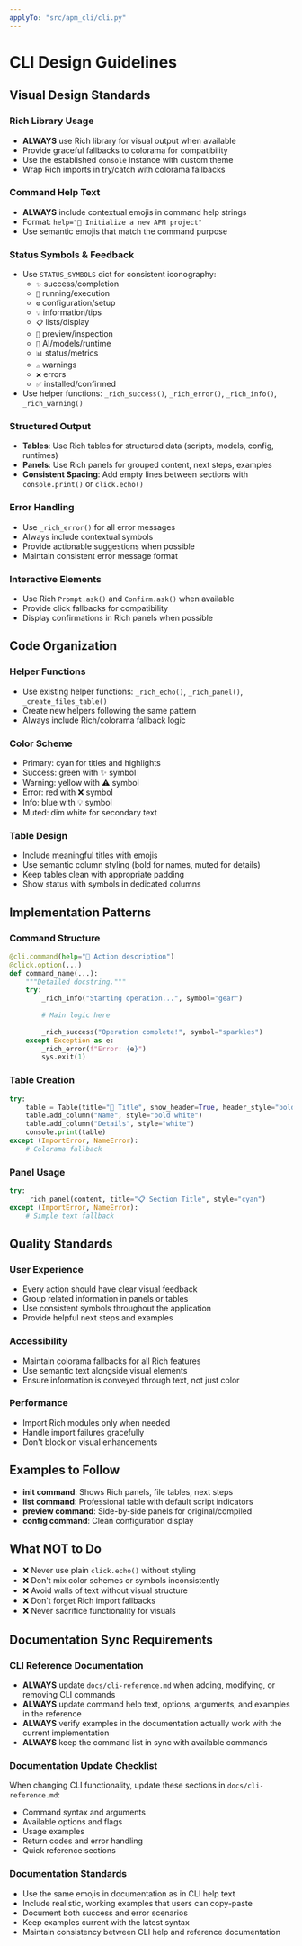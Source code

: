 ```yaml
---
applyTo: "src/apm_cli/cli.py"
---
```


# CLI Design Guidelines

## Visual Design Standards

### Rich Library Usage
- **ALWAYS** use Rich library for visual output when available
- Provide graceful fallbacks to colorama for compatibility
- Use the established `console` instance with custom theme
- Wrap Rich imports in try/catch with colorama fallbacks

### Command Help Text
- **ALWAYS** include contextual emojis in command help strings
- Format: `help="🚀 Initialize a new APM project"`
- Use semantic emojis that match the command purpose

### Status Symbols & Feedback
- Use `STATUS_SYMBOLS` dict for consistent iconography:
  - `✨` success/completion
  - `🚀` running/execution
  - `⚙️` configuration/setup
  - `💡` information/tips
  - `📋` lists/display
  - `👀` preview/inspection
  - `🤖` AI/models/runtime
  - `📊` status/metrics
  - `⚠️` warnings
  - `❌` errors
  - `✅` installed/confirmed
- Use helper functions: `_rich_success()`, `_rich_error()`, `_rich_info()`, `_rich_warning()`

### Structured Output
- **Tables**: Use Rich tables for structured data (scripts, models, config, runtimes)
- **Panels**: Use Rich panels for grouped content, next steps, examples
- **Consistent Spacing**: Add empty lines between sections with `console.print()` or `click.echo()`

### Error Handling
- Use `_rich_error()` for all error messages
- Always include contextual symbols
- Provide actionable suggestions when possible
- Maintain consistent error message format

### Interactive Elements
- Use Rich `Prompt.ask()` and `Confirm.ask()` when available
- Provide click fallbacks for compatibility
- Display confirmations in Rich panels when possible

## Code Organization

### Helper Functions
- Use existing helper functions: `_rich_echo()`, `_rich_panel()`, `_create_files_table()`
- Create new helpers following the same pattern
- Always include Rich/colorama fallback logic

### Color Scheme
- Primary: cyan for titles and highlights
- Success: green with ✨ symbol
- Warning: yellow with ⚠️ symbol  
- Error: red with ❌ symbol
- Info: blue with 💡 symbol
- Muted: dim white for secondary text

### Table Design
- Include meaningful titles with emojis
- Use semantic column styling (bold for names, muted for details)
- Keep tables clean with appropriate padding
- Show status with symbols in dedicated columns

## Implementation Patterns

### Command Structure
```python
@cli.command(help="🚀 Action description")
@click.option(...)
def command_name(...):
    """Detailed docstring."""
    try:
        _rich_info("Starting operation...", symbol="gear")
        
        # Main logic here
        
        _rich_success("Operation complete!", symbol="sparkles")
    except Exception as e:
        _rich_error(f"Error: {e}")
        sys.exit(1)
```

### Table Creation
```python
try:
    table = Table(title="🚀 Title", show_header=True, header_style="bold cyan")
    table.add_column("Name", style="bold white")
    table.add_column("Details", style="white")
    console.print(table)
except (ImportError, NameError):
    # Colorama fallback
```

### Panel Usage
```python
try:
    _rich_panel(content, title="📋 Section Title", style="cyan")
except (ImportError, NameError):
    # Simple text fallback
```

## Quality Standards

### User Experience
- Every action should have clear visual feedback
- Group related information in panels or tables
- Use consistent symbols throughout the application
- Provide helpful next steps and examples

### Accessibility
- Maintain colorama fallbacks for all Rich features
- Use semantic text alongside visual elements
- Ensure information is conveyed through text, not just color

### Performance
- Import Rich modules only when needed
- Handle import failures gracefully
- Don't block on visual enhancements

## Examples to Follow

- **init command**: Shows Rich panels, file tables, next steps
- **list command**: Professional table with default script indicators  
- **preview command**: Side-by-side panels for original/compiled
- **config command**: Clean configuration display

## What NOT to Do

- ❌ Never use plain `click.echo()` without styling
- ❌ Don't mix color schemes or symbols inconsistently
- ❌ Avoid walls of text without visual structure
- ❌ Don't forget Rich import fallbacks
- ❌ Never sacrifice functionality for visuals

## Documentation Sync Requirements

### CLI Reference Documentation
- **ALWAYS** update `docs/cli-reference.md` when adding, modifying, or removing CLI commands
- **ALWAYS** update command help text, options, arguments, and examples in the reference
- **ALWAYS** verify examples in the documentation actually work with the current implementation
- **ALWAYS** keep the command list in sync with available commands

### Documentation Update Checklist
When changing CLI functionality, update these sections in `docs/cli-reference.md`:
- Command syntax and arguments
- Available options and flags  
- Usage examples
- Return codes and error handling
- Quick reference sections

### Documentation Standards
- Use the same emojis in documentation as in CLI help text
- Include realistic, working examples that users can copy-paste
- Document both success and error scenarios
- Keep examples current with the latest syntax
- Maintain consistency between CLI help and reference documentation
